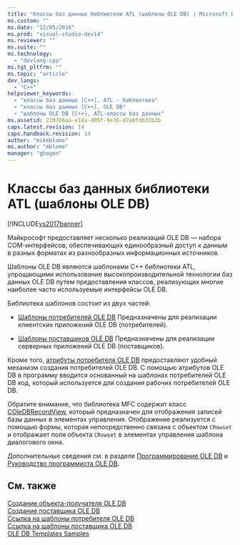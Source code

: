 ```yaml
---
title: "Классы баз данных библиотеки ATL (шаблоны OLE DB) | Microsoft Docs"
ms.custom: ""
ms.date: "12/05/2016"
ms.prod: "visual-studio-dev14"
ms.reviewer: ""
ms.suite: ""
ms.technology: 
  - "devlang-cpp"
ms.tgt_pltfrm: ""
ms.topic: "article"
dev_langs: 
  - "C++"
helpviewer_keywords: 
  - "классы баз данных [C++], ATL - библиотека"
  - "классы баз данных [C++], OLE DB"
  - "шаблоны OLE DB [C++], ATL-классы баз данных"
ms.assetid: 219766aa-e18a-405f-9e36-d7a0fdb31b2b
caps.latest.revision: 14
caps.handback.revision: 14
author: "mikeblome"
ms.author: "mblome"
manager: "ghogen"
---
```

# Классы баз данных библиотеки ATL (шаблоны OLE DB)
[!INCLUDE[vs2017banner](../assembler/inline/includes/vs2017banner.md)]

Майкрософт предоставляет несколько реализаций OLE DB — набора COM\-интерфейсов, обеспечивающих единообразный доступ к данным в разных форматах из разнообразных информационных источников.  
  
 Шаблоны OLE DB являются шаблонами C\+\+ библиотеки ATL, упрощающими использование высокопроизводительной технологии баз данных OLE DB путем предоставления классов, реализующих многие наиболее часто используемые интерфейсы OLE DB.  
  
 Библиотека шаблонов состоит из двух частей:  
  
-   [Шаблоны потребителей OLE DB](../data/oledb/ole-db-consumer-templates-cpp.md) Предназначены для реализации клиентских приложений OLE DB \(потребителей\).  
  
-   [Шаблоны поставщиков OLE DB](../data/oledb/ole-db-provider-templates-cpp.md) Предназначены для реализации серверных приложений OLE DB \(поставщиков\).  
  
 Кроме того, [атрибуты потребителя OLE DB](../windows/ole-db-consumer-attributes.md) предоставляют удобный механизм создания потребителей OLE DB.  С помощью атрибутов OLE DB в программу вводится основанный на шаблонах потребителей OLE DB код, который используется для создания рабочих потребителей OLE DB.  
  
 Обратите внимание, что библиотека MFC содержит класс [COleDBRecordView](../mfc/reference/coledbrecordview-class.md), который предназначен для отображения записей базы данных в элементах управления.  Отображение реализуется с помощью формы, которая непосредственно связана с объектом `CRowset` и отображает поля объекта `CRowset` в элементах управления шаблона диалогового окна.  
  
 Дополнительные сведения см. в разделе [Программирование OLE DB](../data/oledb/ole-db-programming.md) и [Руководство программиста OLE DB](http://go.microsoft.com/fwlink/?LinkId=121548).  
  
## См. также  
 [Создание объекта\-получателя OLE DB](../data/oledb/creating-an-ole-db-consumer.md)   
 [Создание поставщика OLE DB](../data/oledb/creating-an-ole-db-provider.md)   
 [Ссылка на шаблоны потребителя OLE DB](../data/oledb/ole-db-consumer-templates-reference.md)   
 [Ссылка на шаблоны поставщика OLE DB](../data/oledb/ole-db-provider-templates-reference.md)   
 [OLE DB Templates Samples](http://msdn.microsoft.com/ru-ru/08958863-0b5f-41ad-ae99-fca7440c553c)
